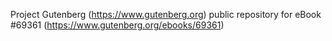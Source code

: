 Project Gutenberg (https://www.gutenberg.org) public repository for
eBook #69361 (https://www.gutenberg.org/ebooks/69361)

